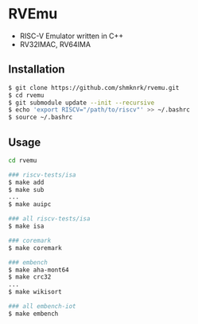 # RVEmu

- RISC-V Emulator written in C++
- RV32IMAC, RV64IMA

## Installation

```bash
$ git clone https://github.com/shmknrk/rvemu.git
$ cd rvemu
$ git submodule update --init --recursive
$ echo 'export RISCV="/path/to/riscv"' >> ~/.bashrc
$ source ~/.bashrc
```

## Usage

```bash
cd rvemu

### riscv-tests/isa
$ make add
$ make sub
...
$ make auipc

### all riscv-tests/isa
$ make isa

### coremark
$ make coremark

### embench
$ make aha-mont64
$ make crc32
...
$ make wikisort

### all embench-iot
$ make embench
```
